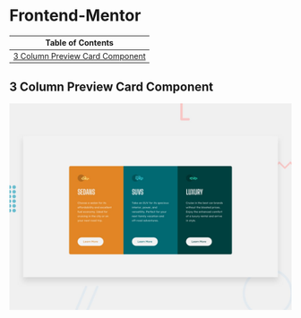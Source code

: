 # Frontend-Mentor

| Table of Contents                                                 |
| ----------------------------------------------------------------- |
| [3 Column Preview Card Component](#3-column-preview-card-component) |

## 3 Column Preview Card Component

![screenshot](./screens/3-column-preview-card-component.jpg)
